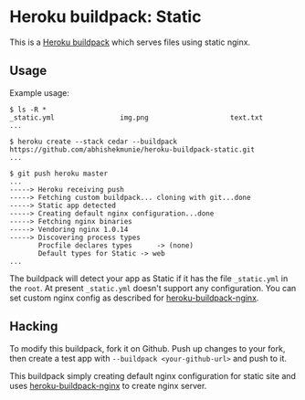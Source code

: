 Heroku buildpack: Static
============================

This is a [Heroku buildpack](http://devcenter.heroku.com/articles/buildpack) which serves files using static nginx.

Usage
-----

Example usage:

    $ ls -R *
    _static.yml   		       img.png                    text.txt
    ...

    $ heroku create --stack cedar --buildpack https://github.com/abhishekmunie/heroku-buildpack-static.git
    ...

    $ git push heroku master
    ...
    -----> Heroku receiving push
    -----> Fetching custom buildpack... cloning with git...done
    -----> Static app detected
    -----> Creating default nginx configuration...done
    -----> Fetching nginx binaries
    -----> Vendoring nginx 1.0.14
    -----> Discovering process types
           Procfile declares types      -> (none)
           Default types for Static -> web
    ...

The buildpack will detect your app as Static if it has the file `_static.yml` in the `root`. At present `_static.yml` doesn't support any configuration.
You can set custom nginx config as described for [heroku-buildpack-nginx](https://github.com/abhishekmunie/heroku-buildpack-nginx).

Hacking
-------

To modify this buildpack, fork it on Github. Push up changes to your fork, then
create a test app with `--buildpack <your-github-url>` and push to it.

This buildpack simply creating default nginx configuration for static site
and uses [heroku-buildpack-nginx](https://github.com/abhishekmunie/heroku-buildpack-nginx) to create nginx server.